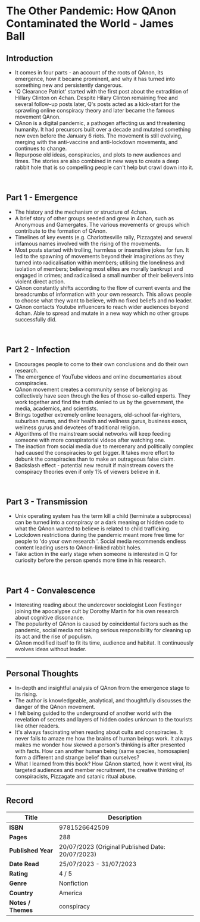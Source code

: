 # The Other Pandemic: How QAnon Contaminated the World - James Ball

## Introduction
- It comes in four parts - an account of the roots of QAnon, its emergence, how it became prominent, and why it has turned into something new and persistently dangerous.
- 'Q Clearance Patriot' started with the first post about the extradition of Hillary Clinton on 4chan. Despite Hilary Clinton remaining free and several follow-up posts later, Q's posts acted as a kick-start for the sprawling online conspiracy theory and later became the famous movement QAnon.
- QAnon is a digital pandemic, a pathogen affecting us and threatening humanity. It had precursors built over a decade and mutated something new even before the January 6 riots. The movement is still evolving, merging with the anti-vaccine and anti-lockdown movements, and continues to change.
- Repurpose old ideas, conspiracies, and plots to new audiences and times. The stories are also combined in new ways to create a deep rabbit hole that is so compelling people can't help but crawl down into it.
<br>

## Part 1 - Emergence
- The history and the mechanism or structure of 4chan.
- A brief story of other groups seeded and grew in 4chan, such as Anonymous and Gamergates. The various movements or groups which contribute to the formation of QAnon.
- Timelines of key events (e.g. Charlottesville rally, Pizzagate) and several infamous names involved with the rising of the movements.
- Most posts started with trolling, harmless or insensitive jokes for fun. It led to the spawning of movements beyond their imaginations as they turned into radicalisation within members; utilising the loneliness and isolation of members; believing most elites are morally bankrupt and engaged in crimes; and radicalised a small number of their believers into violent direct action.
- QAnon constantly shifts according to the flow of current events and the breadcrumbs of information with your own research. This allows people to choose what they want to believe, with no fixed beliefs and no leader. 
- QAnon contacts Youtube influencers to reach wider audiences beyond 4chan. Able to spread and mutate in a new way which no other groups successfully did.
<br>

## Part 2 - Infection
- Encourages people to come to their own conclusions and do their own research.
- The emergence of YouTube videos and online documentaries about conspiracies.
- QAnon movement creates a community sense of belonging as collectively have seen through the lies of those so-called experts. They work together and find the truth denied to us by the government, the media, academics, and scientists.
- Brings together extremely online teenagers, old-school far-righters, suburban mums, and their health and wellness gurus, business execs, wellness gurus and devotees of traditional religion.
- Algorithms of the mainstream social networks will keep feeding someone with more conspiratorial videos after watching one.
- The inaction from social media due to mercenary and politically complex had caused the conspiracies to get bigger. It takes more effort to debunk the conspiracies than to make an outrageous false claim. 
- Backslash effect - potential new recruit if mainstream covers the conspiracy theories even if only 1% of viewers believe in it.
<br>

## Part 3 - Transmission
- Unix operating system has the term kill a child (terminate a subprocess) can be turned into a conspiracy or a dark meaning or hidden code to what the QAnon wanted to believe is related to child trafficking.
- Lockdown restrictions during the pandemic meant more free time for people to 'do your own research '. Social media recommends endless content leading users to QAnon-linked rabbit holes.
- Take action in the early stage when someone is interested in Q for curiosity before the person spends more time in his research.
<br>

## Part 4 - Convalescence
- Interesting reading about the undercover sociologist Leon Festinger joining the apocalypse cult by Dorothy Martin for his own research about cognitive dissonance.
- The popularity of QAnon is caused by coincidental factors such as the pandemic, social media not taking serious responsibility for cleaning up its act and the rise of populism. 
- QAnon modified itself to fit its time, audience and habitat. It continuously evolves ideas without leader.

***

## Personal Thoughts
- In-depth and insightful analysis of QAnon from the emergence stage to its rising.
- The author is knowledgeable, analytical, and thoughtfully discusses the danger of the QAnon movement.
- I felt being guided to the underground of another world with the revelation of secrets and layers of hidden codes unknown to the tourists like other readers.
- It's always fascinating when reading about cults and conspiracies. It never fails to amaze me how the brains of human beings work. It always makes me wonder how skewed a person's thinking is after presented with facts. How can another human being (same species, homosapien) form a different and strange belief than ourselves?
- What I learned from this book? How QAnon started, how it went viral, its targeted audiences and member recruitment, the creative thinking of conspiracists, Pizzagate and satanic ritual abuse.

***

## Record
| Title | Description |
| -- | -- |
| **ISBN** | 9781526642509 |
| **Pages** | 288 |
| **Published Year** | 20/07/2023 (Original Published Date: 20/07/2023) |
| **Date Read** | 25/07/2023 - 31/07/2023 |
| **Rating** | 4 / 5 |
| **Genre** | Nonfiction |
| **Country** | America |
| **Notes / Themes** | conspiracy | 
